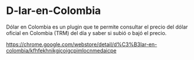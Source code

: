 # D-lar-en-Colombia
Dólar en Colombia es un plugin que te permite consultar el precio del dólar oficial en Colombia (TRM) del día y saber si subió o bajó el precio.  

https://chrome.google.com/webstore/detail/d%C3%B3lar-en-colombia/kfhfekhnikgjcoigcpimlocnmedaicpe
